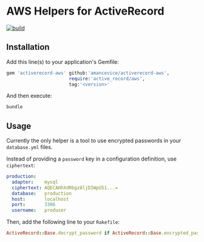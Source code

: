 # AWS Helpers for ActiveRecord

[![build](https://travis-ci.org/amancevice/activerecord-aws.svg?branch=master)](https://travis-ci.org/amancevice/activerecord-aws)


## Installation

Add this line(s) to your application's Gemfile:

```ruby
gem 'activerecord-aws' github:'amancevice/activerecord-aws',
                       require:'active_record/aws',
                       tag:'<version>'
```

And then execute:

```bash
bundle
```

## Usage

Currently the only helper is a tool to use encrypted passwords in your `database.yml` files.

Instead of providing a `password` key in a configuration definition, use `ciphertext`:

```yaml
production:
  adapter:    mysql
  ciphertext: AQECAHhXdRbgz8ljDIWpU51...=
  database:   production
  host:       localhost
  port:       3306
  username:   produser
```

Then, add the following line to your `Rakefile`:

```ruby
ActiveRecord::Base.decrypt_password if ActiveRecord::Base.encrypted_password?
```
